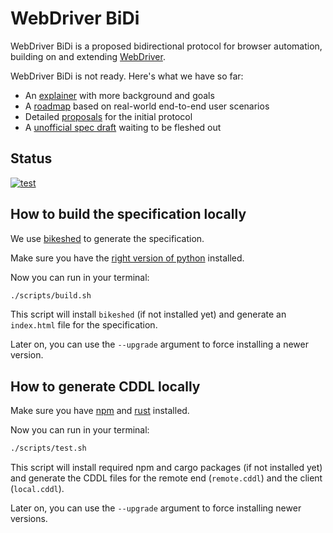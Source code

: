 # WebDriver BiDi

WebDriver BiDi is a proposed bidirectional protocol for browser automation,
building on and extending [WebDriver](https://w3c.github.io/webdriver/).

WebDriver BiDi is not ready. Here's what we have so far:

- An [explainer](./explainer.md) with more background and goals
- A [roadmap](roadmap.md) based on real-world end-to-end user scenarios
- Detailed [proposals](./proposals/) for the initial protocol
- A [unofficial spec draft](https://w3c.github.io/webdriver-bidi/) waiting to be fleshed out

## Status

[![test](https://github.com/w3c/webdriver-bidi/actions/workflows/test.yml/badge.svg)](https://github.com/w3c/webdriver-bidi/actions/workflows/test.yml)

## How to build the specification locally

We use [bikeshed](https://tabatkins.github.io/bikeshed/) to generate the specification.

Make sure you have the [right version of python](https://tabatkins.github.io/bikeshed/#install-py3) installed.

Now you can run in your terminal:

```bash
./scripts/build.sh
```

This script will install `bikeshed` (if not installed yet) and generate an
`index.html` file for the specification.

Later on, you can use the `--upgrade` argument to force installing a newer version.

## How to generate CDDL locally

Make sure you have [npm](https://docs.npmjs.com/downloading-and-installing-node-js-and-npm)
and [rust](https://www.rust-lang.org/tools/install) installed.

Now you can run in your terminal:

```bash
./scripts/test.sh
```

This script will install required npm and cargo packages (if not installed yet)
and generate the CDDL files for the remote end (`remote.cddl`) and the client
(`local.cddl`).

Later on, you can use the `--upgrade` argument to force installing newer versions.
